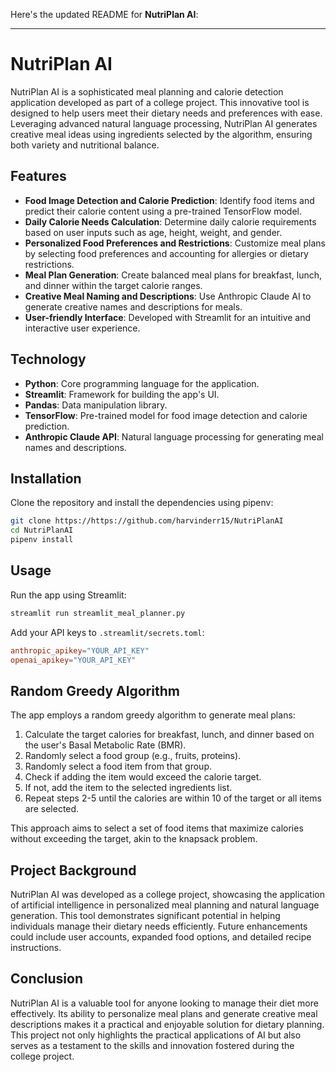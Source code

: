 Here's the updated README for **NutriPlan AI**:

---

# NutriPlan AI

NutriPlan AI is a sophisticated meal planning and calorie detection application developed as part of a college project. This innovative tool is designed to help users meet their dietary needs and preferences with ease. Leveraging advanced natural language processing, NutriPlan AI generates creative meal ideas using ingredients selected by the algorithm, ensuring both variety and nutritional balance.

## Features

- **Food Image Detection and Calorie Prediction**: Identify food items and predict their calorie content using a pre-trained TensorFlow model.
- **Daily Calorie Needs Calculation**: Determine daily calorie requirements based on user inputs such as age, height, weight, and gender.
- **Personalized Food Preferences and Restrictions**: Customize meal plans by selecting food preferences and accounting for allergies or dietary restrictions.
- **Meal Plan Generation**: Create balanced meal plans for breakfast, lunch, and dinner within the target calorie ranges.
- **Creative Meal Naming and Descriptions**: Use Anthropic Claude AI to generate creative names and descriptions for meals.
- **User-friendly Interface**: Developed with Streamlit for an intuitive and interactive user experience.

## Technology

- **Python**: Core programming language for the application.
- **Streamlit**: Framework for building the app's UI.
- **Pandas**: Data manipulation library.
- **TensorFlow**: Pre-trained model for food image detection and calorie prediction.
- **Anthropic Claude API**: Natural language processing for generating meal names and descriptions.

## Installation

Clone the repository and install the dependencies using pipenv:

```bash
git clone https://https://github.com/harvinderr15/NutriPlanAI
cd NutriPlanAI
pipenv install
```

## Usage

Run the app using Streamlit:

```bash
streamlit run streamlit_meal_planner.py
```

Add your API keys to `.streamlit/secrets.toml`:

```toml
anthropic_apikey="YOUR_API_KEY"
openai_apikey="YOUR_API_KEY"
```

## Random Greedy Algorithm

The app employs a random greedy algorithm to generate meal plans:

1. Calculate the target calories for breakfast, lunch, and dinner based on the user's Basal Metabolic Rate (BMR).
2. Randomly select a food group (e.g., fruits, proteins).
3. Randomly select a food item from that group.
4. Check if adding the item would exceed the calorie target.
5. If not, add the item to the selected ingredients list.
6. Repeat steps 2-5 until the calories are within 10 of the target or all items are selected.

This approach aims to select a set of food items that maximize calories without exceeding the target, akin to the knapsack problem.

## Project Background

NutriPlan AI was developed as a college project, showcasing the application of artificial intelligence in personalized meal planning and natural language generation. This tool demonstrates significant potential in helping individuals manage their dietary needs efficiently. Future enhancements could include user accounts, expanded food options, and detailed recipe instructions.

## Conclusion

NutriPlan AI is a valuable tool for anyone looking to manage their diet more effectively. Its ability to personalize meal plans and generate creative meal descriptions makes it a practical and enjoyable solution for dietary planning. This project not only highlights the practical applications of AI but also serves as a testament to the skills and innovation fostered during the college project.
